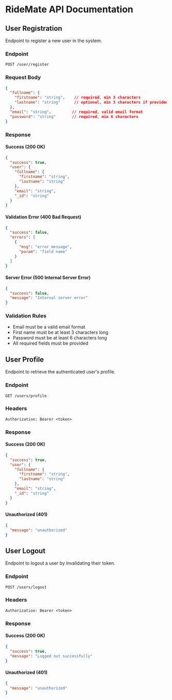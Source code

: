 # RideMate API Documentation

## User Registration
Endpoint to register a new user in the system.

### Endpoint
```
POST /user/register
```

### Request Body
```json
{
  "fullname": {
    "firstname": "string",    // required, min 3 characters
    "lastname": "string"      // optional, min 3 characters if provided
  },
  "email": "string",         // required, valid email format
  "password": "string"       // required, min 6 characters
}
```

### Response

#### Success (200 OK)
```json
{
  "success": true,
  "user": {
    "fullname": {
      "firstname": "string",
      "lastname": "string"
    },
    "email": "string",
    "_id": "string"
  }
}
```

#### Validation Error (400 Bad Request)
```json
{
  "success": false,
  "errors": [
    {
      "msg": "error message",
      "param": "field name"
    }
  ]
}
```

#### Server Error (500 Internal Server Error)
```json
{
  "success": false,
  "message": "Internal server error"
}
```

### Validation Rules
- Email must be a valid email format
- First name must be at least 3 characters long
- Password must be at least 6 characters long
- All required fields must be provided

## User Profile
Endpoint to retrieve the authenticated user's profile.

### Endpoint
```
GET /users/profile
```

### Headers
```
Authorization: Bearer <token>
```

### Response

#### Success (200 OK)
```json
{
  "success": true,
  "user": {
    "fullname": {
      "firstname": "string",
      "lastname": "string"
    },
    "email": "string",
    "_id": "string"
  }
}
```

#### Unauthorized (401)
```json
{
  "message": "unauthorized"
}
```

## User Logout
Endpoint to logout a user by invalidating their token.

### Endpoint
```
POST /users/logout
```

### Headers
```
Authorization: Bearer <token>
```

### Response

#### Success (200 OK)
```json
{
  "success": true,
  "message": "Logged out successfully"
}
```

#### Unauthorized (401)
```json
{
  "message": "unauthorized"
}
```
